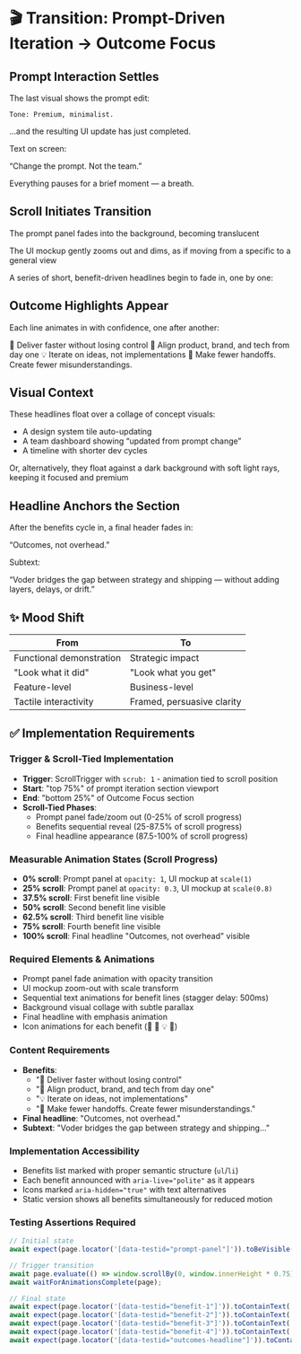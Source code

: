 # 🎬 Transition: Prompt-Driven Iteration → Outcome Focus

## Prompt Interaction Settles

The last visual shows the prompt edit:

```text
Tone: Premium, minimalist.
```

…and the resulting UI update has just completed.

Text on screen:

“Change the prompt. Not the team.”

Everything pauses for a brief moment — a breath.

## Scroll Initiates Transition

The prompt panel fades into the background, becoming translucent

The UI mockup gently zooms out and dims, as if moving from a specific to a general view

A series of short, benefit-driven headlines begin to fade in, one by one:

## Outcome Highlights Appear

Each line animates in with confidence, one after another:

🚀 Deliver faster without losing control
🎯 Align product, brand, and tech from day one
💡 Iterate on ideas, not implementations
🔄 Make fewer handoffs. Create fewer misunderstandings.

## Visual Context

These headlines float over a collage of concept visuals:

- A design system tile auto-updating
- A team dashboard showing “updated from prompt change”
- A timeline with shorter dev cycles

Or, alternatively, they float against a dark background with soft light rays, keeping it focused and premium

## Headline Anchors the Section

After the benefits cycle in, a final header fades in:

“Outcomes, not overhead.”

Subtext:

“Voder bridges the gap between strategy and shipping — without adding layers, delays, or drift.”

## ✨ Mood Shift

| From                     | To                         |
| ------------------------ | -------------------------- |
| Functional demonstration | Strategic impact           |
| "Look what it did"       | "Look what you get"        |
| Feature-level            | Business-level             |
| Tactile interactivity    | Framed, persuasive clarity |

## ✅ Implementation Requirements

### Trigger & Scroll-Tied Implementation

- **Trigger**: ScrollTrigger with `scrub: 1` - animation tied to scroll position
- **Start**: "top 75%" of prompt iteration section viewport
- **End**: "bottom 25%" of Outcome Focus section
- **Scroll-Tied Phases**:
  - Prompt panel fade/zoom out (0-25% of scroll progress)
  - Benefits sequential reveal (25-87.5% of scroll progress)
  - Final headline appearance (87.5-100% of scroll progress)

### Measurable Animation States (Scroll Progress)

- **0% scroll**: Prompt panel at `opacity: 1`, UI mockup at `scale(1)`
- **25% scroll**: Prompt panel at `opacity: 0.3`, UI mockup at `scale(0.8)`
- **37.5% scroll**: First benefit line visible
- **50% scroll**: Second benefit line visible
- **62.5% scroll**: Third benefit line visible
- **75% scroll**: Fourth benefit line visible
- **100% scroll**: Final headline "Outcomes, not overhead" visible

### Required Elements & Animations

- Prompt panel fade animation with opacity transition
- UI mockup zoom-out with scale transform
- Sequential text animations for benefit lines (stagger delay: 500ms)
- Background visual collage with subtle parallax
- Final headline with emphasis animation
- Icon animations for each benefit (🚀 🎯 💡 🔄)

### Content Requirements

- **Benefits**:
  - "🚀 Deliver faster without losing control"
  - "🎯 Align product, brand, and tech from day one"
  - "💡 Iterate on ideas, not implementations"
  - "🔄 Make fewer handoffs. Create fewer misunderstandings."
- **Final headline**: "Outcomes, not overhead."
- **Subtext**: "Voder bridges the gap between strategy and shipping..."

### Implementation Accessibility

- Benefits list marked with proper semantic structure (`ul`/`li`)
- Each benefit announced with `aria-live="polite"` as it appears
- Icons marked `aria-hidden="true"` with text alternatives
- Static version shows all benefits simultaneously for reduced motion

### Testing Assertions Required

```typescript
// Initial state
await expect(page.locator('[data-testid="prompt-panel"]')).toBeVisible();

// Trigger transition
await page.evaluate(() => window.scrollBy(0, window.innerHeight * 0.75));
await waitForAnimationsComplete(page);

// Final state
await expect(page.locator('[data-testid="benefit-1"]')).toContainText('Deliver faster');
await expect(page.locator('[data-testid="benefit-2"]')).toContainText('Align product, brand');
await expect(page.locator('[data-testid="benefit-3"]')).toContainText('Iterate on ideas');
await expect(page.locator('[data-testid="benefit-4"]')).toContainText('fewer handoffs');
await expect(page.locator('[data-testid="outcomes-headline"]')).toContainText('Outcomes, not overhead');
```
